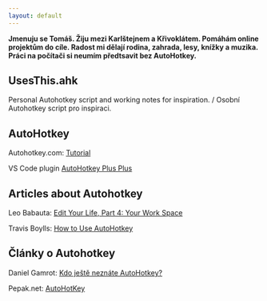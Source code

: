 ```yaml
---
layout: default
---
```


**Jmenuju se Tomáš. Žiju mezi Karlštejnem a Křivoklátem. Pomáhám online projektům do cíle. Radost mi dělají rodina, zahrada, lesy, knížky a muzika. Práci na počítači si neumím předtsavit bez AutoHotkey.**


## UsesThis.ahk
Personal Autohotkey script and working notes for inspiration. / Osobní Autohotkey script pro inspiraci.

## AutoHotkey
Autohotkey.com: [Tutorial](https://autohotkey.com/docs/Tutorial.htm)

VS Code plugin [AutoHotkey Plus Plus](https://github.com/mark-wiemer/vscode-autohotkey-plus-plus)

## Articles about Autohotkey

Leo Babauta: [Edit Your Life, Part 4: Your Work Space](https://web.archive.org/web/20220706094858/https://zenhabits.net/edit-your-life-part-4-your-work-space/)

Travis Boylls: [How to Use AutoHotkey](https://web.archive.org/web/20220821213632/https://www.wikihow.com/Use-AutoHotkey)

## Články o Autohotkey

Daniel Gamrot: [Kdo ještě neznáte AutoHotkey?](https://web.archive.org/web/20220925071101/https://danielgamrot.cz/autohotkey-automatizace-psani-klavesove-zkratky/)

Pepak.net: [AutoHotKey](https://web.archive.org/web/20210117084211/https://www.pepak.net/software/autohotkey)

&nbsp;

&nbsp;